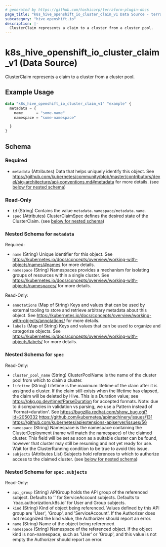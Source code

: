 ```yaml
---
# generated by https://github.com/hashicorp/terraform-plugin-docs
page_title: "k8s_hive_openshift_io_cluster_claim_v1 Data Source - terraform-provider-k8s"
subcategory: "hive.openshift.io"
description: |-
  ClusterClaim represents a claim to a cluster from a cluster pool.
---
```


# k8s_hive_openshift_io_cluster_claim_v1 (Data Source)

ClusterClaim represents a claim to a cluster from a cluster pool.

## Example Usage

```terraform
data "k8s_hive_openshift_io_cluster_claim_v1" "example" {
  metadata = {
    name      = "some-name"
    namespace = "some-namespace"

  }
}
```

<!-- schema generated by tfplugindocs -->
## Schema

### Required

- `metadata` (Attributes) Data that helps uniquely identify this object. See https://github.com/kubernetes/community/blob/master/contributors/devel/sig-architecture/api-conventions.md#metadata for more details. (see [below for nested schema](#nestedatt--metadata))

### Read-Only

- `id` (String) Contains the value `metadata.namespace/metadata.name`.
- `spec` (Attributes) ClusterClaimSpec defines the desired state of the ClusterClaim. (see [below for nested schema](#nestedatt--spec))

<a id="nestedatt--metadata"></a>
### Nested Schema for `metadata`

Required:

- `name` (String) Unique identifier for this object. See https://kubernetes.io/docs/concepts/overview/working-with-objects/names/#names for more details.
- `namespace` (String) Namespaces provides a mechanism for isolating groups of resources within a single cluster. See https://kubernetes.io/docs/concepts/overview/working-with-objects/namespaces/ for more details.

Read-Only:

- `annotations` (Map of String) Keys and values that can be used by external tooling to store and retrieve arbitrary metadata about this object. See https://kubernetes.io/docs/concepts/overview/working-with-objects/annotations/ for more details.
- `labels` (Map of String) Keys and values that can be used to organize and categorize objects. See https://kubernetes.io/docs/concepts/overview/working-with-objects/labels/ for more details.


<a id="nestedatt--spec"></a>
### Nested Schema for `spec`

Read-Only:

- `cluster_pool_name` (String) ClusterPoolName is the name of the cluster pool from which to claim a cluster.
- `lifetime` (String) Lifetime is the maximum lifetime of the claim after it is assigned a cluster. If the claim still exists when the lifetime has elapsed, the claim will be deleted by Hive. This is a Duration value; see https://pkg.go.dev/time#ParseDuration for accepted formats. Note: due to discrepancies in validation vs parsing, we use a Pattern instead of 'Format=duration'. See https://bugzilla.redhat.com/show_bug.cgi?id=2050332 https://github.com/kubernetes/apimachinery/issues/131 https://github.com/kubernetes/apiextensions-apiserver/issues/56
- `namespace` (String) Namespace is the namespace containing the ClusterDeployment (name will match the namespace) of the claimed cluster. This field will be set as soon as a suitable cluster can be found, however that cluster may still be resuming and not yet ready for use. Wait for the ClusterRunning condition to be true to avoid this issue.
- `subjects` (Attributes List) Subjects hold references to which to authorize access to the claimed cluster. (see [below for nested schema](#nestedatt--spec--subjects))

<a id="nestedatt--spec--subjects"></a>
### Nested Schema for `spec.subjects`

Read-Only:

- `api_group` (String) APIGroup holds the API group of the referenced subject. Defaults to '' for ServiceAccount subjects. Defaults to 'rbac.authorization.k8s.io' for User and Group subjects.
- `kind` (String) Kind of object being referenced. Values defined by this API group are 'User', 'Group', and 'ServiceAccount'. If the Authorizer does not recognized the kind value, the Authorizer should report an error.
- `name` (String) Name of the object being referenced.
- `namespace` (String) Namespace of the referenced object.  If the object kind is non-namespace, such as 'User' or 'Group', and this value is not empty the Authorizer should report an error.
